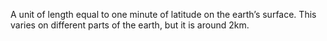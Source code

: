 A unit of length equal to one minute of latitude on the earth’s surface.
This varies on different parts of the earth, but it is around 2km.
